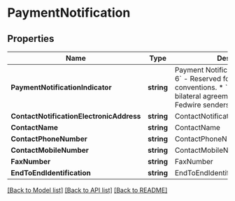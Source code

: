 # PaymentNotification

## Properties

Name | Type | Description | Notes
------------ | ------------- | ------------- | -------------
**PaymentNotificationIndicator** | **string** | Payment Notification Indicator  * &#x60;0 - 6&#x60; - Reserved for market practice conventions. * &#x60;7 - 9&#x60; - Reserved for bilateral agreements between Fedwire senders and receivers.  | [optional] 
**ContactNotificationElectronicAddress** | **string** | ContactNotificationElectronicAddress | [optional] 
**ContactName** | **string** | ContactName | [optional] 
**ContactPhoneNumber** | **string** | ContactPhoneNumber | [optional] 
**ContactMobileNumber** | **string** | ContactMobileNumber | [optional] 
**FaxNumber** | **string** | FaxNumber | [optional] 
**EndToEndIdentification** | **string** | EndToEndIdentification | [optional] 

[[Back to Model list]](../README.md#documentation-for-models) [[Back to API list]](../README.md#documentation-for-api-endpoints) [[Back to README]](../README.md)


